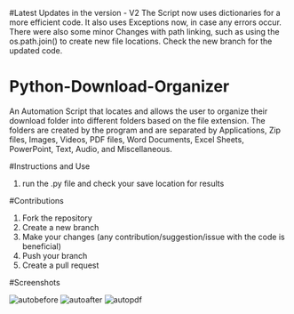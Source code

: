 #Latest Updates in the version - V2
The Script now uses dictionaries for a more efficient code. It also uses Exceptions now, in case any errors occur. There were also some minor 
Changes with path linking, such as using the os.path.join() to create new file locations. Check the new branch for the updated code. 

# Python-Download-Organizer
An Automation Script that locates and allows the user to organize their download folder into different folders based on the file extension.
The folders are created by the program and are separated by Applications, Zip files, Images, Videos, PDF files, Word Documents, Excel Sheets, 
PowerPoint, Text, Audio, and Miscellaneous.

#Instructions and Use
1) run the .py file and check your save location for results

#Contributions
1) Fork the repository
2) Create a new branch
3) Make your changes (any contribution/suggestion/issue with the code is beneficial)
4) Push your branch
5) Create a pull request


#Screenshots

![autobefore](https://github.com/user-attachments/assets/9fd66cbf-9348-40ab-b04e-adcf395fa58a)
![autoafter](https://github.com/user-attachments/assets/bdad835c-ed6a-4480-a1d6-cb9988b7b862)
![autopdf](https://github.com/user-attachments/assets/862cd969-9ef9-405c-bf96-8ca9e6c1a16b)
